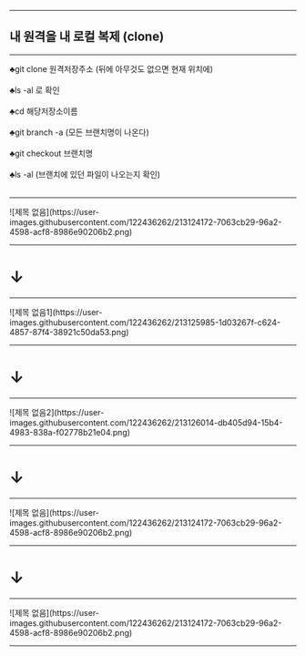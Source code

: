 
<hr>
<h2>내 원격을 내 로컬 복제 (clone)</h2>
<hr>
♣git clone 원격저장주소 (뒤에 아무것도 없으면 현재 위치에) <br> <br>
♣ls -al 로 확인 <br> <br>
♣cd 해당저장소이름 <br> <br>
♣git branch -a (모든 브랜치명이 나온다) <br> <br>
♣git checkout 브랜치명 <br> <br>
♣ls -al (브랜치에 있던 파일이 나오는지 확인) <br> <br>
<hr>
![제목 없음](https://user-images.githubusercontent.com/122436262/213124172-7063cb29-96a2-4598-acf8-8986e90206b2.png)
<hr>
<h1>↓</h1>
  <hr>
![제목 없음1](https://user-images.githubusercontent.com/122436262/213125985-1d03267f-c624-4857-87f4-38921c50da53.png)

<hr>
<h1>↓</h1>
  <hr>
![제목 없음2](https://user-images.githubusercontent.com/122436262/213126014-db405d94-15b4-4983-838a-f02778b21e04.png)

<hr>
<h1>↓</h1>
  <hr>
![제목 없음](https://user-images.githubusercontent.com/122436262/213124172-7063cb29-96a2-4598-acf8-8986e90206b2.png)
<hr>
<h1>↓</h1>
  <hr>
![제목 없음](https://user-images.githubusercontent.com/122436262/213124172-7063cb29-96a2-4598-acf8-8986e90206b2.png)
<hr>

